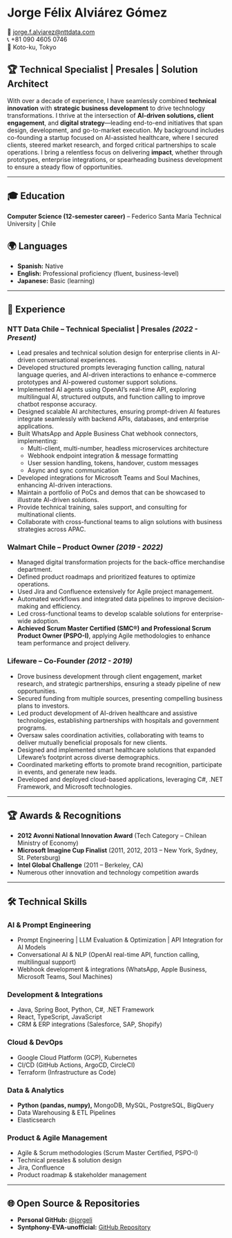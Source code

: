 # Jorge Félix Alviárez Gómez  
📧 jorge.f.alviarez@nttdata.com  
📞 +81 090 4605 0746  
📍 Koto-ku, Tokyo  

## 🏆 Technical Specialist | Presales | Solution Architect  

With over a decade of experience, I have seamlessly combined **technical innovation** with **strategic business development** to drive technology transformations. I thrive at the intersection of **AI-driven solutions, client engagement**, and **digital strategy**—leading end-to-end initiatives that span design, development, and go-to-market execution. My background includes co-founding a startup focused on AI-assisted healthcare, where I secured clients, steered market research, and forged critical partnerships to scale operations. I bring a relentless focus on delivering **impact**, whether through prototypes, enterprise integrations, or spearheading business development to ensure a steady flow of opportunities.

---

## 🎓 Education  
**Computer Science (12-semester career)** – Federico Santa María Technical University | Chile  

## 🌍 Languages  
- **Spanish:** Native  
- **English:** Professional proficiency (fluent, business-level)  
- **Japanese:** Basic (learning)  

---

## 💼 Experience  

### **NTT Data Chile – Technical Specialist | Presales** _(2022 - Present)_  
- Lead presales and technical solution design for enterprise clients in AI-driven conversational experiences.  
- Developed structured prompts leveraging function calling, natural language queries, and AI-driven interactions to enhance e-commerce prototypes and AI-powered customer support solutions.  
- Implemented AI agents using OpenAI’s real-time API, exploring multilingual AI, structured outputs, and function calling to improve chatbot response accuracy.  
- Designed scalable AI architectures, ensuring prompt-driven AI features integrate seamlessly with backend APIs, databases, and enterprise applications.  
- Built WhatsApp and Apple Business Chat webhook connectors, implementing:  
  - Multi-client, multi-number, headless microservices architecture  
  - Webhook endpoint integration & message formatting  
  - User session handling, tokens, handover, custom messages  
  - Async and sync communication  
- Developed integrations for Microsoft Teams and Soul Machines, enhancing AI-driven interactions.  
- Maintain a portfolio of PoCs and demos that can be showcased to illustrate AI-driven solutions.  
- Provide technical training, sales support, and consulting for multinational clients.  
- Collaborate with cross-functional teams to align solutions with business strategies across APAC.  

### **Walmart Chile – Product Owner** _(2019 - 2022)_  
- Managed digital transformation projects for the back-office merchandise department.  
- Defined product roadmaps and prioritized features to optimize operations.  
- Used Jira and Confluence extensively for Agile project management.  
- Automated workflows and integrated data pipelines to improve decision-making and efficiency.  
- Led cross-functional teams to develop scalable solutions for enterprise-wide adoption.  
- **Achieved Scrum Master Certified (SMC®) and Professional Scrum Product Owner (PSPO-I)**, applying Agile methodologies to enhance team performance and project delivery.  

### **Lifeware – Co-Founder** _(2012 - 2019)_  
- Drove business development through client engagement, market research, and strategic partnerships, ensuring a steady pipeline of new opportunities.  
- Secured funding from multiple sources, presenting compelling business plans to investors.  
- Led product development of AI-driven healthcare and assistive technologies, establishing partnerships with hospitals and government programs.  
- Oversaw sales coordination activities, collaborating with teams to deliver mutually beneficial proposals for new clients.  
- Designed and implemented smart healthcare solutions that expanded Lifeware’s footprint across diverse demographics.  
- Coordinated marketing efforts to promote brand recognition, participate in events, and generate new leads.  
- Developed and deployed cloud-based applications, leveraging C#, .NET Framework, and Microsoft technologies.  

---

## 🏆 Awards & Recognitions  
- **2012 Avonni National Innovation Award** (Tech Category – Chilean Ministry of Economy)  
- **Microsoft Imagine Cup Finalist** (2011, 2012, 2013 – New York, Sydney, St. Petersburg)  
- **Intel Global Challenge** (2011 – Berkeley, CA)  
- Numerous other innovation and technology competition awards  

---

## 🛠 Technical Skills  

### **AI & Prompt Engineering**  
- Prompt Engineering | LLM Evaluation & Optimization | API Integration for AI Models  
- Conversational AI & NLP (OpenAI real-time API, function calling, multilingual support)  
- Webhook development & integrations (WhatsApp, Apple Business, Microsoft Teams, Soul Machines)

### **Development & Integrations**  
- Java, Spring Boot, Python, C#, .NET Framework  
- React, TypeScript, JavaScript  
- CRM & ERP integrations (Salesforce, SAP, Shopify)

### **Cloud & DevOps**  
- Google Cloud Platform (GCP), Kubernetes  
- CI/CD (GitHub Actions, ArgoCD, CircleCI)  
- Terraform (Infrastructure as Code)

### **Data & Analytics**  
- **Python (pandas, numpy),** MongoDB, MySQL, PostgreSQL, BigQuery  
- Data Warehousing & ETL Pipelines  
- Elasticsearch  

### **Product & Agile Management**  
- Agile & Scrum methodologies (Scrum Master Certified, PSPO-I)  
- Technical presales & solution design  
- Jira, Confluence  
- Product roadmap & stakeholder management  

---

## 🌐 Open Source & Repositories  
- **Personal GitHub:** [@jorgeli](https://github.com/jorgeli)  
- **Syntphony-EVA-unofficial:** [GitHub Repository](https://github.com/Syntphony-EVA-unofficial)
